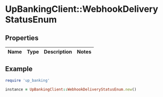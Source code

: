 # UpBankingClient::WebhookDeliveryStatusEnum

## Properties

| Name | Type | Description | Notes |
| ---- | ---- | ----------- | ----- |

## Example

```ruby
require 'up_banking'

instance = UpBankingClient::WebhookDeliveryStatusEnum.new()
```

